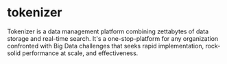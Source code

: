 tokenizer
=========

Tokenizer is a data management platform combining zettabytes of data storage and real-time search. It's a one-stop-platform for any organization confronted with Big Data challenges that seeks rapid implementation, rock-solid performance at scale, and effectiveness.
